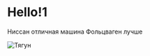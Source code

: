 # Hello!1

Ниссан отличная машина 
Фольцваген лучше

![Тягун](https://s1.1zoom.me/b5050/928/Volkswagen_2016_Tiguan_497488_3840x2400.jpg)